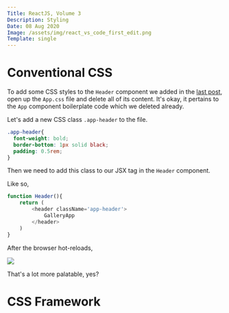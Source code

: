 ```yaml
---
Title: ReactJS, Volume 3
Description: Styling
Date: 08 Aug 2020
Image: /assets/img/react_vs_code_first_edit.png
Template: single
---
```


# Conventional CSS

To add some CSS styles to the `Header` component we added in the [last post](/?reactjs_2), open up the `App.css` file and delete all of its content. It's okay, it pertains to the `App` component boilerplate code which we deleted already.

Let's add a new CSS class `.app-header` to the file.

```css
.app-header{
  font-weight: bold;
  border-bottom: 1px solid black;
  padding: 0.5rem;
}
```

Then we need to add this class to our JSX tag in the `Header` component.

Like so,

```js
function Header(){
    return (
        <header className='app-header'>
            GalleryApp
        </header>
    )
}
```

After the browser hot-reloads,

[<img src="/assets/img/header_styled.png" class="img-fluid"/>](/assets/img/header_styled.png)

That's a lot more palatable, yes?

# CSS Framework